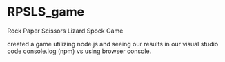 # RPSLS_game
Rock Paper Scissors Lizard Spock Game

created a game utilizing node.js and seeing our results in our visual studio code console.log (npm) vs using browser console.
